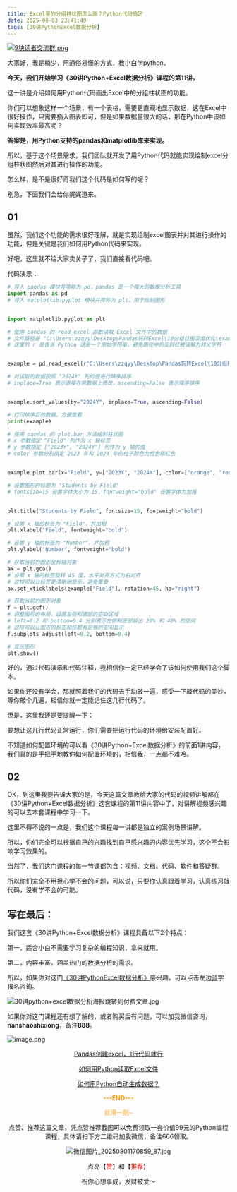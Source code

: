 ```yaml
---
title: Excel里的分组柱状图怎么画？Python代码搞定
date: 2025-08-03 23:41:49
tags: [30讲PythonExcel数据分析]
---
```

[![9块读者交流群.png](https://raw.gitcode.com/user-images/assets/5027920/48edc8fa-6d2e-4eca-9e14-d71638eadb55/14块读者交流群.png '14块读者交流群.png')](https://mp.weixin.qq.com/s/84c9JDk3a1g9GbvRmO39uA)

大家好，我是楠少，用通俗易懂的方式，教小白学python。


**今天，我们开始学习《30讲Python+Excel数据分析》课程的第11讲。**

这一讲是介绍如何用Python代码画出Excel中的分组柱状图的功能。

你们可以想象这样一个场景，有一个表格，需要更直观地显示数据，这在Excel中很好操作，只需要插入图表即可，但是如果数据量很大的话，那在Python中该如何实现效率最高呢？

**答案是，用Python支持的pandas和matplotlib库来实现。**

所以，基于这个场景需求，我们团队就开发了用Python代码就能实现绘制excel分组柱状图然后对其进行操作的功能。

怎么样，是不是很好奇我们这个代码是如何写的呢？

别急，下面我们会给你娓娓道来。

## 01


虽然，我们这个功能的需求很好理解，就是实现绘制excel图表并对其进行操作的功能，但是关键是我们如何用Python代码来实现。

好吧，这里就不给大家卖关子了，我们直接看代码吧。

代码演示：

```python
# 导入 pandas 模块并简称为 pd，pandas 是一个强大的数据分析工具
import pandas as pd
# 导入 matplotlib.pyplot 模块并简称为 plt，用于绘制图形


import matplotlib.pyplot as plt

# 使用 pandas 的 read_excel 函数读取 Excel 文件中的数据
# 文件路径是 "C:\Users\zzqyy\Desktop\Pandas玩转Excel\10分组柱图深度优化\example.xlsx"
# 这里的 r 是告诉 Python 这是一个原始字符串，避免路径中的反斜杠被误解为转义字符


example = pd.read_excel(r"C:\Users\zzqyy\Desktop\Pandas玩转Excel\10分组柱图深度优化\程序员晚枫.xlsx")

# 对读取的数据按照 "2024Y" 列的值进行降序排序
# inplace=True 表示直接在原数据上修改，ascending=False 表示降序排序


example.sort_values(by="2024Y", inplace=True, ascending=False)

# 打印排序后的数据，方便查看
print(example)

# 使用 pandas 的 plot.bar 方法绘制柱状图
# x 参数指定 "Field" 列作为 x 轴标签
# y 参数指定 ["2023Y", "2024Y"] 列作为 y 轴的值
# color 参数分别指定 2023 年和 2024 年的柱子颜色为橙色和红色


example.plot.bar(x="Field", y=["2023Y", "2024Y"], color=["orange", "red"])

# 设置图形的标题为 "Students by Field"
# fontsize=15 设置字体大小为 15，fontweight="bold" 设置字体为加粗


plt.title("Students by Field", fontsize=15, fontweight="bold")

# 设置 x 轴的标签为 "Field"，并加粗
plt.xlabel("Field", fontweight="bold")

# 设置 y 轴的标签为 "Number"，并加粗
plt.ylabel("Number", fontweight="bold")

# 获取当前的图形坐标轴对象
ax = plt.gca()
# 设置 x 轴的标签旋转 45 度，水平对齐方式为右对齐
# 这样可以让标签更清晰地显示，避免重叠
ax.set_xticklabels(example["Field"], rotation=45, ha="right")

# 获取当前的图形对象
f = plt.gcf()
# 调整图形的布局，设置左侧和底部的空白区域
# left=0.2 和 bottom=0.4 分别表示左侧和底部留出 20% 和 40% 的空间
# 这样可以让图形的标签和标题有足够的空间显示
f.subplots_adjust(left=0.2, bottom=0.4)

# 显示图形
plt.show()

```

好的，通过代码演示和代码注释，我相信你一定已经学会了该如何使用我们这个脚本。

如果你还没有学会，那就照着我们的代码去手动敲一遍，感受一下敲代码的美妙，等你敲个几遍，相信你就一定能记住这几行代码了。

但是，这里我还是要提醒一下：

要想让这几行代码正常运行，你们需要把运行代码的环境给安装配置好。

不知道如何配置环境的可以看《30讲Python+Excel数据分析》的前面1讲内容，我们真的是手把手地教你如何配置环境的，相信我，一点都不难哈。

## 02

OK，到这里我要告诉大家的是，今天这篇文章教给大家的代码的视频讲解都在《30讲Python+Excel数据分析》这套课程的第11讲内容中了，对讲解视频感兴趣的可以去本套课程中学习一下。

这里不得不说的一点是，我们这个课程每一讲都是独立的案例场景讲解。

所以，你们完全可以根据自己的兴趣找到自己感兴趣的内容优先学习，这个不会影响学习效果的。

当然了，我们这门课程的每一节课都包含：视频、文档、代码、软件和答疑群。

所以你们完全不用担心学不会的问题，可以说，只要你认真跟着学习，认真练习敲代码，没有学不会的可能。

## 写在最后：

我们这套《30讲Python+Excel数据分析》课程具备以下2个特点：

第一，适合小白不需要学习复杂的编程知识，拿来就用。

第二，内容丰富，涵盖热门的数据分析的需求。

所以，如果你对这门[《30讲PythonExcel数据分析》](https://mp.weixin.qq.com/s?__biz=MzUzNTc5NjA4NQ==&mid=2247502505&idx=1&sn=7552c4f09bc5f784e1528c67eb2deec5&scene=21#wechat_redirect)感兴趣，可以点击左边蓝字报名咨询。

![30讲python+excel数据分析海报跳转到付费文章.jpg](https://raw.gitcode.com/user-images/assets/5027920/3b0ef5f6-3839-4f74-b8ab-d244d81d36e7/30讲python_excel数据分析海报跳转到付费文章.jpg '30讲python+excel数据分析海报跳转到付费文章.jpg')

如果你对这门课程还有想了解的，或者购买后有问题，可以加我微信咨询，**nanshaoshixiong**，备注**888**。

![image.png](https://raw.gitcode.com/user-images/assets/5027920/f2a6dd47-3bdb-4b8b-b85b-2478ee4ae4f4/image.png 'image.png')

<center>
  
[Pandas创建excel，1行代码就行](https://mp.weixin.qq.com/s/fC20OOTekhFP3IFT5W_-nA)

[如何用Python读取Excel文件](https://mp.weixin.qq.com/s/us6Q6Y4B6XsRqNxXGdx5_Q)
  
[如何用Python自动生成数据？](https://mp.weixin.qq.com/s/odi-B1dYfNo2ftoJUXU6Pg)

<span style="color:#ff9900;">**---END---**</span>
  
<span style="color:#ffc266;">**丝滑一刻~**</span>

点赞、推荐这篇文章，凭点赞推荐截图可以免费领取一套价值99元的Python编程课程，具体请扫下方二维码加我微信，备注666领取。

![微信图片_20250801170859_87.jpg](https://raw.gitcode.com/user-images/assets/5027920/f0cba79d-bb5b-491c-9f2a-5420c9d99eb1/微信图片_20250801170859_87.jpg '微信图片_20250801170859_87.jpg')

点亮【<span style="color:#e60000;">赞</span>】和【<span style="color:#e60000;">推荐</span>】
  
祝你心想事成，发财被爱～

<center>